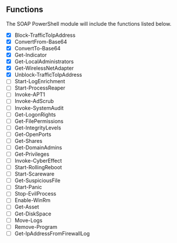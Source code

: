 ## Functions
The SOAP PowerShell module will include the functions listed below. 
- [x] Block-TrafficToIpAddress
- [x] ConvertFrom-Base64
- [x] ConvertTo-Base64
- [x] Get-Indicator
- [x] Get-LocalAdministrators
- [x] Get-WirelessNetAdapter
- [x] Unblock-TrafficToIpAddress
- [ ] Start-LogEnrichment
- [ ] Start-ProcessReaper
- [ ] Invoke-APT1 
- [ ] Invoke-AdScrub
- [ ] Invoke-SystemAudit
- [ ] Get-LogonRights
- [ ] Get-FilePermissions
- [ ] Get-IntegrityLevels 
- [ ] Get-OpenPorts
- [ ] Get-Shares
- [ ] Get-DomainAdmins
- [ ] Get-Privileges
- [ ] Invoke-CyberEffect
- [ ] Start-RollingReboot
- [ ] Start-Scareware
- [ ] Get-SuspiciousFile 
- [ ] Start-Panic
- [ ] Stop-EvilProcess
- [ ] Enable-WinRm
- [ ] Get-Asset
- [ ] Get-DiskSpace
- [ ] Move-Logs
- [ ] Remove-Program
- [ ] Get-IpAddressFromFirewallLog  
